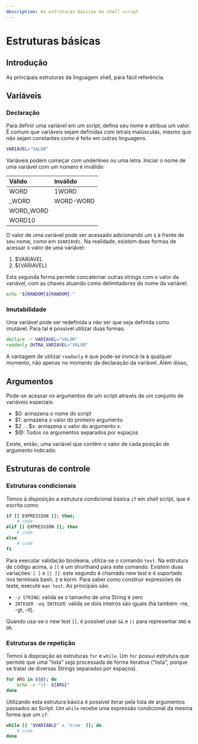 ```yaml
---
description: As estruturas básicas de shell script
---
```


# Estruturas básicas

## Introdução

As principais estruturas da linguagem shell, para fácil referência.

## Variáveis 

### Declaração

Para definir uma variável em um script, defina seu nome e atribua um valor. É comum que variáveis sejam definidas com letrais maiúsculas, mesmo que não sejam constantes como é feito em outras linguagens.

```bash
VARIAVEL="VALOR"
```

Variáveis podem começar com underlines ou uma letra. Iniciar o nome de uma variável com um número é inválido:

| Válido | Inválido |
| :--- | :--- |
| WORD | 1WORD |
| \_WORD | WORD-WORD |
| WORD\_WORD |  |
| WORD10 |  |

O valor de uma variável pode ser acessado adicionando um `$` à frente de seu nome, como em `$VARIAVEL`. Na realidade, existem duas formas de acessar o valor de uma variável:

1. $VARIAVEL
2. ${VARIAVEL}

Esta segunda forma permite concaternar outras strings com o valor da variável, com as chaves atuando como delimitadores do nome da variável.

``` bash
echo "${RANDOM}${RANDOM}."
```

### Imutabilidade

Uma variável pode ser redefinida a não ser que seja definida como imutável. Para tal é possível utilizar duas formas:

``` bash
declare -r VARIAVEL="VALOR"
readonly OUTRA_VARIAVEL="VALOR"
``` 

A vantagem de utilizar `readonly` é que pode-se invocá-la à qualquer momento, não apenas no momento da declaração da variável. Além disso, 

## Argumentos

Pode-se acessar os argumentos de um script através de um conjunto de variáveis especiais:

- $0: armazena o nome do script
- $1: armazena o valor do primeiro argumento
- $2 ... $x: armazena o valor do argumento x.
- $@: Todos os argumentos separados por espaços

Existe, então, uma variável que contêm o valor de cada posição de argumento indicado.


## Estruturas de controle

### Estruturas condicionais

Temos à disposição a estrutura condicional básica `if` em shell script, que é escrita como:

``` bash
if [[ EXPRESSION ]]; then; 
    # code
elif [[ EXPRESSION ]]; then
    # code
else
    # code
fi

```

Para executar validação booleana, utiliza-se o comando `test`. Na estrutura de código acima, o `[[` é um shorthand para este comando. Existem duas variações: `[ ]` e `[[ ]]`: este segundo é chamado new test e é suportado nos terminais bash, z e korm. Para saber como construir expressões de teste, execute `man test`. As principais são:

- `-z STRING`: valida se o tamanho de uma String é zero
- `INTEGER -eq INTEGER`: valida se dois inteiros são iguais (há também -ne, -gt, -lt).

Quando usa-se o new test `[[`, é possível usar `&&` e `||` para representar `AND` e `OR`.


### Estruturas de repetição

Temos à disposição as estruturas `for` e `while`. Um `for` possui estrutura que permite que uma "lista" seja processada de forma iterativa ("lista", porque se tratar de diversas Strings separadas por espaços).

``` bash
for ARG in ${@}; do
    echo -e "\t- ${ARG}"
done
```

Utilizando esta estrutura básica é possível iterar pela lista de argumentos passados ao Script. Um `while` recebe uma expressão condicional da mesma forma que um `if`:

``` bash
while [[ "$VARIABLE" = 'true' ]]; do
    # code
done
```







